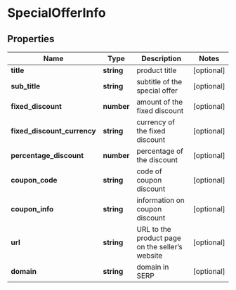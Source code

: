 # SpecialOfferInfo

## Properties

| Name | Type | Description | Notes |
|------------ | ------------- | ------------- | -------------|
**title** | **string** | product title |[optional]|
**sub_title** | **string** | subtitle of the special offer |[optional]|
**fixed_discount** | **number** | amount of the fixed discount |[optional]|
**fixed_discount_currency** | **string** | currency of the fixed discount |[optional]|
**percentage_discount** | **number** | percentage of the discount |[optional]|
**coupon_code** | **string** | code of coupon discount |[optional]|
**coupon_info** | **string** | information on coupon discount |[optional]|
**url** | **string** | URL to the product page on the seller’s website |[optional]|
**domain** | **string** | domain in SERP |[optional]|